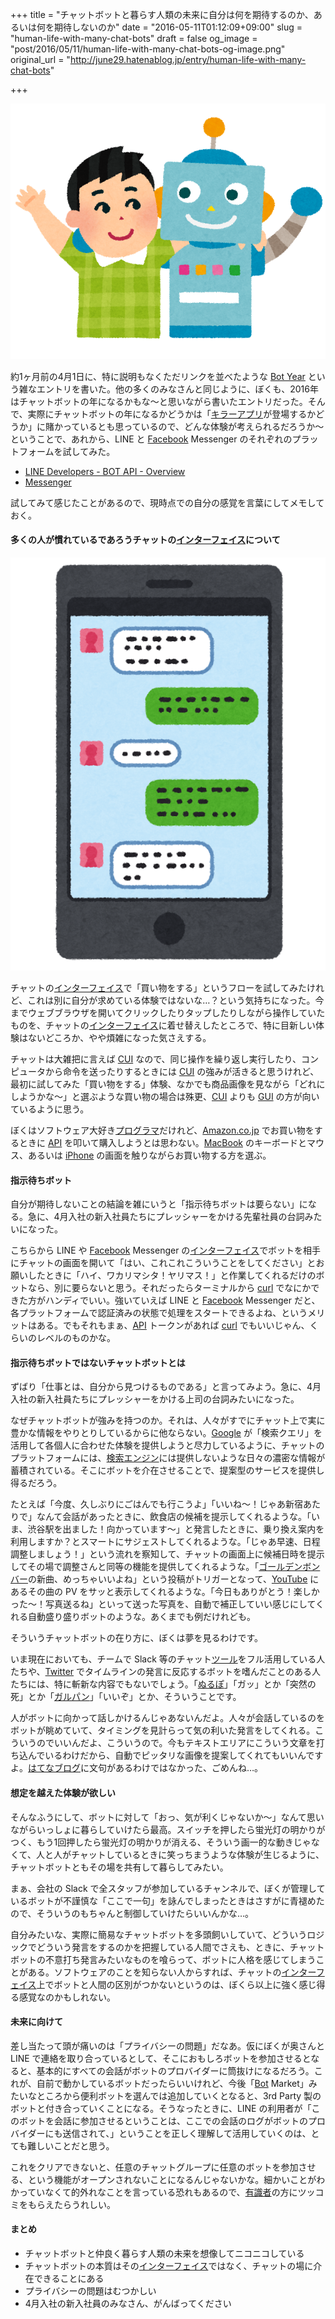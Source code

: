 +++
title = "チャットボットと暮らす人類の未来に自分は何を期待するのか、あるいは何を期待しないのか"
date = "2016-05-11T01:12:09+09:00"
slug = "human-life-with-many-chat-bots"
draft = false
og_image = "post/2016/05/11/human-life-with-many-chat-bots-og-image.png"
original_url = "http://june29.hatenablog.jp/entry/human-life-with-many-chat-bots"

+++

<p><span itemscope itemtype="http://schema.org/Photograph"><img src="/post/2016/05/11/human-life-with-many-chat-bots-20160511002338.png" alt="f:id:june29:20160511002338p:plain" title="f:id:june29:20160511002338p:plain" class="hatena-fotolife" itemprop="image"></span></p>

<p>約1ヶ月前の4月1日に、特に説明もなくただリンクを並べたような <a href="http://june29.hatenablog.jp/entry/bot-year">Bot Year</a> という雑なエントリを書いた。他の多くのみなさんと同じように、ぼくも、2016年はチャットボットの年になるかもな〜と思いながら書いたエントリだった。そんで、実際にチャットボットの年になるかどうかは「<a class="keyword" href="http://d.hatena.ne.jp/keyword/%A5%AD%A5%E9%A1%BC%A5%A2%A5%D7%A5%EA">キラーアプリ</a>が登場するかどうか」に賭かっているとも思っているので、どんな体験が考えられるだろうか〜ということで、あれから、LINE と <a class="keyword" href="http://d.hatena.ne.jp/keyword/Facebook">Facebook</a> Messenger のそれぞれのプラットフォームを試してみた。</p>

<ul>
<li><a href="https://developers.line.me/bot-api/overview">LINE Developers - BOT API - Overview</a></li>
<li><a href="https://messengerplatform.fb.com/">Messenger</a></li>
</ul>


<p>試してみて感じたことがあるので、現時点での自分の感覚を言葉にしてメモしておく。</p>

<h4>多くの人が慣れているであろうチャットの<a class="keyword" href="http://d.hatena.ne.jp/keyword/%A5%A4%A5%F3%A5%BF%A1%BC%A5%D5%A5%A7%A5%A4%A5%B9">インターフェイス</a>について</h4>

<p><span itemscope itemtype="http://schema.org/Photograph"><img src="/post/2016/05/11/human-life-with-many-chat-bots-20160511002358.png" alt="f:id:june29:20160511002358p:plain" title="f:id:june29:20160511002358p:plain" class="hatena-fotolife" itemprop="image"></span></p>

<p>チャットの<a class="keyword" href="http://d.hatena.ne.jp/keyword/%A5%A4%A5%F3%A5%BF%A1%BC%A5%D5%A5%A7%A5%A4%A5%B9">インターフェイス</a>で「買い物をする」というフローを試してみたけれど、これは別に自分が求めている体験ではないな…？という気持ちになった。今までウェブブラウザを開いてクリックしたりタップしたりしながら操作していたものを、チャットの<a class="keyword" href="http://d.hatena.ne.jp/keyword/%A5%A4%A5%F3%A5%BF%A1%BC%A5%D5%A5%A7%A5%A4%A5%B9">インターフェイス</a>に着せ替えしたところで、特に目新しい体験はないどころか、やや煩雑になった気さえする。</p>

<p>チャットは大雑把に言えば <a class="keyword" href="http://d.hatena.ne.jp/keyword/CUI">CUI</a> なので、同じ操作を繰り返し実行したり、コンピュータから命令を送ったりするときには <a class="keyword" href="http://d.hatena.ne.jp/keyword/CUI">CUI</a> の強みが活きると思うけれど、最初に試してみた「買い物をする」体験、なかでも商品画像を見ながら「どれにしようかな〜」と選ぶような買い物の場合は殊更、<a class="keyword" href="http://d.hatena.ne.jp/keyword/CUI">CUI</a> よりも <a class="keyword" href="http://d.hatena.ne.jp/keyword/GUI">GUI</a> の方が向いているように思う。</p>

<p>ぼくはソフトウェア大好き<a class="keyword" href="http://d.hatena.ne.jp/keyword/%A5%D7%A5%ED%A5%B0%A5%E9%A5%DE">プログラマ</a>だけれど、<a class="keyword" href="http://d.hatena.ne.jp/keyword/Amazon.co.jp">Amazon.co.jp</a> でお買い物をするときに <a class="keyword" href="http://d.hatena.ne.jp/keyword/API">API</a> を叩いて購入しようとは思わない。<a class="keyword" href="http://d.hatena.ne.jp/keyword/MacBook">MacBook</a> のキーボードとマウス、あるいは <a class="keyword" href="http://d.hatena.ne.jp/keyword/iPhone">iPhone</a> の画面を触りながらお買い物する方を選ぶ。</p>

<h4>指示待ちボット</h4>

<p>自分が期待しないことの結論を雑にいうと「指示待ちボットは要らない」になる。急に、4月入社の新入社員たちにプレッシャーをかける先輩社員の台詞みたいになった。</p>

<p>こちらから LINE や <a class="keyword" href="http://d.hatena.ne.jp/keyword/Facebook">Facebook</a> Messenger の<a class="keyword" href="http://d.hatena.ne.jp/keyword/%A5%A4%A5%F3%A5%BF%A1%BC%A5%D5%A5%A7%A5%A4%A5%B9">インターフェイス</a>でボットを相手にチャットの画面を開いて「はい、これこれこういうことをしてください」とお願いしたときに「ハイ、ワカリマシタ！ヤリマス！」と作業してくれるだけのボットなら、別に要らないと思う。それだったらターミナルから <a class="keyword" href="http://d.hatena.ne.jp/keyword/curl">curl</a> でなにかできた方がハンディでいい。強いていえば LINE と <a class="keyword" href="http://d.hatena.ne.jp/keyword/Facebook">Facebook</a> Messenger だと、各プラットフォームで認証済みの状態で処理をスタートできるよね、というメリットはある。でもそれもまぁ、<a class="keyword" href="http://d.hatena.ne.jp/keyword/API">API</a> トークンがあれば <a class="keyword" href="http://d.hatena.ne.jp/keyword/curl">curl</a> でもいいじゃん、くらいのレベルのものかな。</p>

<h4>指示待ちボットではないチャットボットとは</h4>

<p>ずばり「仕事とは、自分から見つけるものである」と言ってみよう。急に、4月入社の新入社員たちにプレッシャーをかける上司の台詞みたいになった。</p>

<p>なぜチャットボットが強みを持つのか。それは、人々がすでにチャット上で実に豊かな情報をやりとりしているからに他ならない。<a class="keyword" href="http://d.hatena.ne.jp/keyword/Google">Google</a> が「検索クエリ」を活用して各個人に合わせた体験を提供しようと尽力しているように、チャットのプラットフォームには、<a class="keyword" href="http://d.hatena.ne.jp/keyword/%B8%A1%BA%F7%A5%A8%A5%F3%A5%B8%A5%F3">検索エンジン</a>には提供しないような日々の濃密な情報が蓄積されている。そこにボットを介在させることで、提案型のサービスを提供し得るだろう。</p>

<p>たとえば「今度、久しぶりにごはんでも行こうよ」「いいね〜！じゃあ新宿あたりで」なんて会話があったときに、飲食店の候補を提示してくれるような。「いま、渋谷駅を出ました！向かっています〜」と発言したときに、乗り換え案内を利用しますか？とスマートにサジェストしてくれるような。「じゃあ早速、日程調整しましょう！」という流れを察知して、チャットの画面上に候補日時を提示してその場で調整さんと同等の機能を提供してくれるような。「<a class="keyword" href="http://d.hatena.ne.jp/keyword/%A5%B4%A1%BC%A5%EB%A5%C7%A5%F3%A5%DC%A5%F3%A5%D0%A1%BC">ゴールデンボンバー</a>の新曲、めっちゃいいよね」という投稿がトリガーとなって、<a class="keyword" href="http://d.hatena.ne.jp/keyword/YouTube">YouTube</a> にあるその曲の PV をサッと表示してくれるような。「今日もありがとう！楽しかった〜！写真送るね」といって送った写真を、自動で補正していい感じにしてくれる自動盛り盛りボットのような。あくまでも例だけれども。</p>

<p>そういうチャットボットの在り方に、ぼくは夢を見るわけです。</p>

<p>いま現在においても、チームで Slack 等のチャット<a class="keyword" href="http://d.hatena.ne.jp/keyword/%A5%C4%A1%BC%A5%EB">ツール</a>をフル活用している人たちや、<a class="keyword" href="http://d.hatena.ne.jp/keyword/Twitter">Twitter</a> でタイムラインの発言に反応するボットを嗜んだことのある人たちには、特に斬新な内容でもないでしょう。「<a class="keyword" href="http://d.hatena.ne.jp/keyword/%A4%CC%A4%EB%A4%DD">ぬるぽ</a>」「ガッ」とか「突然の死」とか「<a class="keyword" href="http://d.hatena.ne.jp/keyword/%A5%AC%A5%EB%A5%D1%A5%F3">ガルパン</a>」「いいぞ」とか、そういうことです。</p>

<p>人がボットに向かって話しかけるんじゃあないんだよ。人々が会話しているのをボットが眺めていて、タイミングを見計らって気の利いた発言をしてくれる。こういうのでいいんだよ、こういうので。今もテキストエリアにこういう文章を打ち込んでいるわけだから、自動でピッタリな画像を提案してくれてもいいんですよ。<a class="keyword" href="http://d.hatena.ne.jp/keyword/%A4%CF%A4%C6%A4%CA%A5%D6%A5%ED%A5%B0">はてなブログ</a>に文句があるわけではなかった、ごめんね…。</p>

<h4>想定を越えた体験が欲しい</h4>

<p>そんなふうにして、ボットに対して「おっ、気が利くじゃないか〜」なんて思いながらいっしょに暮らしていけたら最高。スイッチを押したら蛍光灯の明かりがつく、もう1回押したら蛍光灯の明かりが消える、そういう画一的な動きじゃなくて、人と人がチャットしているときに笑っちまうような体験が生じるように、チャットボットともその場を共有して暮らしてみたい。</p>

<p>まぁ、会社の Slack で全スタッフが参加しているチャンネルで、ぼくが管理しているボットが不謹慎な「ここで一句」を詠んでしまったときはさすがに青褪めたので、そういうのもちゃんと制御していけたらいいんかな…。</p>

<p>自分みたいな、実際に簡易なチャットボットを多頭飼いしていて、どういうロジックでどういう発言をするのかを把握している人間でさえも、ときに、チャットボットの不意打ち発言みたいなものを喰らって、ボットに人格を感じてしまうことがある。ソフトウェアのことを知らない人からすれば、チャットの<a class="keyword" href="http://d.hatena.ne.jp/keyword/%A5%A4%A5%F3%A5%BF%A1%BC%A5%D5%A5%A7%A5%A4%A5%B9">インターフェイス</a>上でボットと人間の区別がつかないというのは、ぼくら以上に強く感じ得る感覚なのかもしれない。</p>

<h4>未来に向けて</h4>

<p>差し当たって頭が痛いのは「プライバシーの問題」だなあ。仮にぼくが奥さんと LINE で連絡を取り合っているとして、そこにおもしろボットを参加させるとなると、基本的にすべての会話がボットのプロバイダーに筒抜けになるだろう。これが、自前で動かしているボットだったらいいけれど、今後「<a class="keyword" href="http://d.hatena.ne.jp/keyword/Bot">Bot</a> Market」みたいなところから便利ボットを選んでは追加していくとなると、3rd Party 製のボットと付き合っていくことになる。そうなったときに、LINE の利用者が「このボットを会話に参加させるということは、ここでの会話のログがボットのプロバイダーにも送信されて、」ということを正しく理解して活用していくのは、とても難しいことだと思う。</p>

<p>これをクリアできないと、任意のチャットグループに任意のボットを参加させる、という機能がオープンされないことになるんじゃないかな。細かいことがわかっていなくて的外れなことを言っている恐れもあるので、<a class="keyword" href="http://d.hatena.ne.jp/keyword/%CD%AD%BC%B1%BC%D4">有識者</a>の方にツッコミをもらえたらうれしい。</p>

<h4>まとめ</h4>

<ul>
<li>チャットボットと仲良く暮らす人類の未来を想像してニコニコしている</li>
<li>チャットボットの本質はその<a class="keyword" href="http://d.hatena.ne.jp/keyword/%A5%A4%A5%F3%A5%BF%A1%BC%A5%D5%A5%A7%A5%A4%A5%B9">インターフェイス</a>ではなく、チャットの場に介在できることにある</li>
<li>プライバシーの問題はむつかしい</li>
<li>4月入社の新入社員のみなさん、がんばってください</li>
</ul>